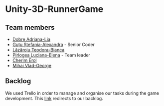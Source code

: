 # Unity-3D-RunnerGame

## Team members
- [Dobre Adriana-Lia](https://github.com/DobreAdriana)
- [Guțu Ștefania-Alexandra](https://github.com/StefaniaGutu) - Senior Coder
- [Lăzăroiu Teodora-Bianca](https://github.com/TeodoraLazaroiu)
- [Pirlogea Luciana-Elena](https://github.com/LucianaPirlogea) - Team leader
- [Cherim Erol](https://github.com/erolcherim) 
- [Mihai Vlad-George](https://github.com/mihaivladgeorge)

## Backlog
We used Trello in order to manage and organise our tasks during the game development. This [link](https://trello.com/b/YeGheSeY/runnergameproject) redirects to our backlog.

